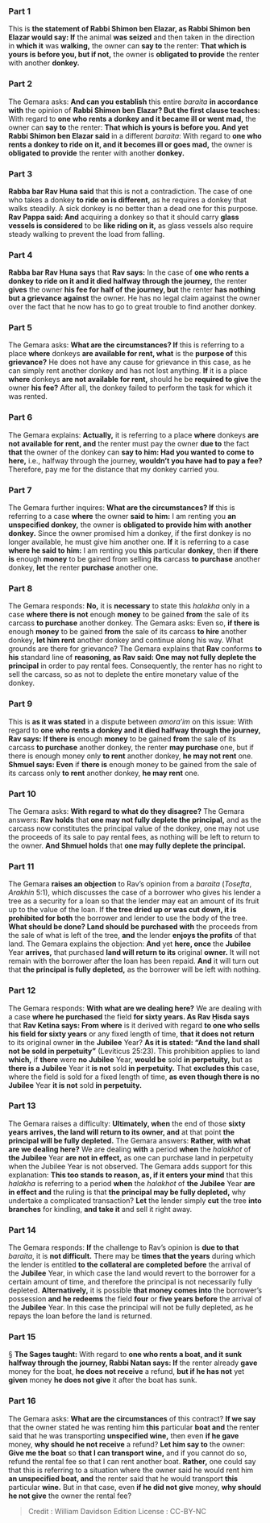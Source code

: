 
### Part 1
This is <b>the statement of Rabbi Shimon ben Elazar, as Rabbi Shimon ben Elazar would say: If</b> the animal <b>was seized</b> and then taken in the direction in <b>which it</b> was <b>walking,</b> the owner can <b>say to</b> the renter: <b>That which is yours is before you, but if not,</b> the owner is <b>obligated to provide</b> the renter with another <b>donkey.</b>

### Part 2
The Gemara asks: <b>And can you establish</b> this entire <i>baraita</i> <b>in accordance with</b> the opinion of <b>Rabbi Shimon ben Elazar? But the first clause teaches:</b> With regard to <b>one who rents a donkey and it became ill or went mad,</b> the owner can <b>say to</b> the renter: <b>That which is yours is before you. And yet Rabbi Shimon ben Elazar said</b> in a different <i>baraita</i>: With regard to <b>one who rents a donkey to ride on it, and it becomes ill or goes mad,</b> the owner is <b>obligated to provide</b> the renter with another <b>donkey.</b>

### Part 3
<b>Rabba bar Rav Huna said</b> that this is not a contradiction. The case of one who takes a donkey <b>to ride on is different,</b> as he requires a donkey that walks steadily. A sick donkey is no better than a dead one for this purpose. <b>Rav Pappa said: And</b> acquiring a donkey so that it should carry <b>glass vessels is considered</b> to be <b>like riding on it,</b> as glass vessels also require steady walking to prevent the load from falling.

### Part 4
<b>Rabba bar Rav Huna says</b> that <b>Rav says:</b> In the case of <b>one who rents a donkey to ride on it and it died halfway through the journey,</b> the renter <b>gives</b> the owner <b>his fee for half of the journey, but</b> the renter <b>has nothing but a grievance against</b> the owner. He has no legal claim against the owner over the fact that he now has to go to great trouble to find another donkey.

### Part 5
The Gemara asks: <b>What are the circumstances? If</b> this is referring to a place <b>where</b> donkeys <b>are available for rent, what</b> is the <b>purpose of</b> this <b>grievance?</b> He does not have any cause for grievance in this case, as he can simply rent another donkey and has not lost anything. <b>If</b> it is a place <b>where</b> donkeys <b>are not available for rent,</b> should he be <b>required to give</b> the owner <b>his fee?</b> After all, the donkey failed to perform the task for which it was rented.

### Part 6
The Gemara explains: <b>Actually,</b> it is referring to a place <b>where</b> donkeys <b>are not available for rent, and</b> the renter must pay the owner <b>due to</b> the fact <b>that</b> the owner of the donkey can <b>say to him: Had you wanted to come to here,</b> i.e., halfway through the journey, <b>wouldn’t you have had to pay a fee?</b> Therefore, pay me for the distance that my donkey carried you.

### Part 7
The Gemara further inquires: <b>What are the circumstances? If</b> this is referring to a case <b>where</b> the owner <b>said to him:</b> I am renting you <b>an unspecified donkey,</b> the owner is <b>obligated to provide him with another donkey.</b> Since the owner promised him a donkey, if the first donkey is no longer available, he must give him another one. <b>If</b> it is referring to a case <b>where he said to him:</b> I am renting you <b>this</b> particular <b>donkey,</b> then <b>if there is</b> enough <b>money</b> to be gained from selling <b>its</b> carcass <b>to purchase</b> another donkey, <b>let</b> the renter <b>purchase</b> another one.

### Part 8
The Gemara responds: <b>No,</b> it is <b>necessary</b> to state this <i>halakha</i> only in a case <b>where there is not</b> enough <b>money</b> to be gained <b>from</b> the sale of its carcass <b>to purchase</b> another donkey. The Gemara asks: Even so, <b>if there is</b> enough <b>money</b> to be gained <b>from</b> the sale of its carcass <b>to hire</b> another donkey, <b>let him rent</b> another donkey and continue along his way. What grounds are there for grievance? The Gemara explains that <b>Rav</b> conforms <b>to his</b> standard line of <b>reasoning, as Rav said: One may not fully deplete the principal</b> in order to pay rental fees. Consequently, the renter has no right to sell the carcass, so as not to deplete the entire monetary value of the donkey.

### Part 9
This is <b>as it was stated</b> in a dispute between <i>amora’im</i> on this issue: With regard to <b>one who rents a donkey and it died halfway through the journey, Rav says: If there is</b> enough <b>money</b> to be gained <b>from</b> the sale of its carcass <b>to purchase</b> another donkey, the renter <b>may purchase</b> one, but if there is enough money only <b>to rent</b> another donkey, <b>he may not rent</b> one. <b>Shmuel says: Even</b> if <b>there is</b> enough money to be gained from the sale of its carcass only <b>to rent</b> another donkey, <b>he may rent</b> one.

### Part 10
The Gemara asks: <b>With regard to what do they disagree?</b> The Gemara answers: <b>Rav holds</b> that <b>one may not fully deplete the principal,</b> and as the carcass now constitutes the principal value of the donkey, one may not use the proceeds of its sale to pay rental fees, as nothing will be left to return to the owner. <b>And Shmuel holds</b> that <b>one may fully deplete the principal.</b>

### Part 11
The Gemara <b>raises an objection</b> to Rav’s opinion from a <i>baraita</i> (<i>Tosefta</i>, <i>Arakhin</i> 5:1), which discusses the case of a borrower who gives his lender a tree as a security for a loan so that the lender may eat an amount of its fruit up to the value of the loan. If <b>the tree dried up or was cut down, it is prohibited for both</b> the borrower and lender to use the body of the tree. <b>What should be done? Land should be purchased with</b> the proceeds from the sale of what is left of the tree, <b>and</b> the lender <b>enjoys the profits</b> of that land. The Gemara explains the objection: <b>And</b> yet <b>here, once</b> the <b>Jubilee</b> Year <b>arrives,</b> that purchased <b>land will return to its</b> original <b>owner.</b> It will not remain with the borrower after the loan has been repaid. <b>And</b> it will turn out that <b>the principal is fully depleted,</b> as the borrower will be left with nothing.

### Part 12
The Gemara responds: <b>With what are we dealing here?</b> We are dealing with a case <b>where he purchased</b> the field <b>for sixty years. As Rav Ḥisda says</b> that <b>Rav Ketina says: From where</b> is it derived with regard <b>to one who sells his field for sixty years</b> or any fixed length of time, <b>that it does not return</b> to its original owner <b>in</b> the <b>Jubilee</b> Year? <b>As it is stated: “And the land shall not be sold in perpetuity”</b> (Leviticus 25:23). This prohibition applies to land <b>which,</b> if <b>there</b> were <b>no Jubilee</b> Year, <b>would be</b> sold <b>in perpetuity,</b> but as <b>there is a Jubilee</b> Year it <b>is not</b> sold <b>in perpetuity.</b> That <b>excludes this</b> case, where the field is sold for a fixed length of time, <b>as even though there is no Jubilee</b> Year <b>it is not</b> sold <b>in perpetuity.</b>

### Part 13
The Gemara raises a difficulty: <b>Ultimately, when</b> the end of those <b>sixty years arrives, the land will return to its owner, and</b> at that point <b>the principal will be fully depleted.</b> The Gemara answers: <b>Rather, with what are we dealing here?</b> We are dealing <b>with</b> a period <b>when</b> the <i>halakhot</i> of <b>the Jubilee</b> Year <b>are not in effect,</b> as one can purchase land in perpetuity when the Jubilee Year is not observed. The Gemara adds support for this explanation: <b>This too stands to reason, as, if it enters your mind</b> that this <i>halakha</i> is referring to a period <b>when</b> the <i>halakhot</i> of <b>the Jubilee</b> Year <b>are in effect and</b> the ruling is that <b>the principal may be fully depleted,</b> why undertake a complicated transaction? <b>Let</b> the lender simply <b>cut</b> the tree <b>into branches</b> for kindling, <b>and take it</b> and sell it right away.

### Part 14
The Gemara responds: <b>If</b> the challenge to Rav’s opinion is <b>due to that</b> <i>baraita</i>, it is <b>not difficult.</b> There may be <b>times that the years</b> during which the lender is entitled <b>to the collateral are completed before</b> the arrival of the <b>Jubilee</b> Year, in which case the land would revert to the borrower for a certain amount of time, and therefore the principal is not necessarily fully depleted. <b>Alternatively,</b> it is possible <b>that money comes into</b> the borrower’s possession <b>and he redeems</b> the field <b>four</b> or <b>five years before</b> the arrival of the <b>Jubilee</b> Year. In this case the principal will not be fully depleted, as he repays the loan before the land is returned.

### Part 15
§ <b>The Sages taught:</b> With regard to <b>one who rents a boat, and it sunk halfway through the journey, Rabbi Natan says: If</b> the renter already <b>gave</b> money for the boat, <b>he does not receive</b> a refund, <b>but if he has not</b> yet <b>given</b> money <b>he does not give</b> it after the boat has sunk.

### Part 16
The Gemara asks: <b>What are the circumstances</b> of this contract? <b>If we say</b> that the owner stated he was renting him <b>this</b> particular <b>boat and</b> the renter said that he was transporting <b>unspecified wine,</b> then even <b>if he gave</b> money, <b>why should he not receive</b> a refund? <b>Let him say to</b> the owner: <b>Give me the boat</b> so <b>that I can transport wine,</b> and if you cannot do so, refund the rental fee so that I can rent another boat. <b>Rather,</b> one could say that this is referring to a situation where the owner said he would rent him <b>an unspecified boat, and</b> the renter said that he would transport <b>this</b> particular <b>wine.</b> But in that case, even <b>if he did not give</b> money, <b>why should he not give</b> the owner the rental fee?

>Credit : William Davidson Edition
>License : CC-BY-NC